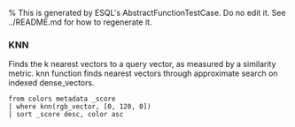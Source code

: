 % This is generated by ESQL's AbstractFunctionTestCase. Do no edit it. See ../README.md for how to regenerate it.

### KNN
Finds the k nearest vectors to a query vector, as measured by a similarity metric. knn function finds nearest vectors through approximate search on indexed dense_vectors.

```esql
from colors metadata _score
| where knn(rgb_vector, [0, 120, 0])
| sort _score desc, color asc
```
